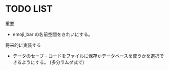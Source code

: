 # TODO LIST

重要

- emoji_bar の名前空間をきれいにする。

将来的に実装する

- データのセーブ・ロードをファイルに保存かデータベースを使うかを選択できるようにする。 (多分ラムダ式で)
